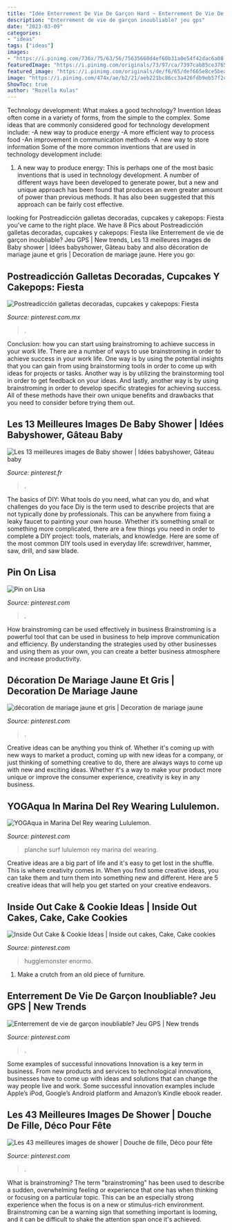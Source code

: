 ```yaml
---
title: "Idée Enterrement De Vie De Garçon Hard ~ Enterrement De Vie De Garçon Inoubliable? Jeu Gps"
description: "Enterrement de vie de garçon inoubliable? jeu gps"
date: "2023-03-09"
categories:
- "ideas"
tags: ["ideas"]
images:
- "https://i.pinimg.com/736x/75/63/56/75635660d4ef60b31a0e54f42dac6a08.jpg"
featuredImage: "https://i.pinimg.com/originals/73/97/ca/7397cab85ce37653288268fae9b85b18.jpg"
featured_image: "https://i.pinimg.com/originals/de/f6/65/def665e8ce5beaaf093081cb0348314c.jpg"
image: "https://i.pinimg.com/474x/ae/b2/21/aeb221bc86cc3a426fdb9eb57f2c9e31--pink-baby-showers-baby-shower-parties.jpg"
ShowToc: true
author: "Rozella Kulas"
---
```



Technology development: What makes a good technology?
Invention Ideas often come in a variety of forms, from the simple to the complex. Some ideas that are commonly considered good for technology development include: 
-A new way to produce energy 
-A more efficient way to process food 
-An improvement in communication methods 
-A new way to store information 
Some of the more common inventions that are used in technology development include:


1) A new way to produce energy: This is perhaps one of the most basic inventions that is used in technology development. A number of different ways have been developed to generate power, but a new and unique approach has been found that produces an even greater amount of power than previous methods. It has also been suggested that this approach can be fairly cost effective.

	

		
looking for Postreadicción galletas decoradas, cupcakes y cakepops: Fiesta you've came to the right place. We have 8 Pics about Postreadicción galletas decoradas, cupcakes y cakepops: Fiesta like Enterrement de vie de garçon inoubliable? Jeu GPS | New trends, Les 13 meilleures images de Baby shower | Idées babyshower, Gâteau baby and also décoration de mariage jaune et gris | Decoration de mariage jaune. Here you go:
		
    
## Postreadicción Galletas Decoradas, Cupcakes Y Cakepops: Fiesta

<img loading=lazy src="https://i.pinimg.com/originals/10/e9/9b/10e99b281367746ca24b1e94da7436f4.jpg" onerror="this.onerror=null;this.src='https://tse3.mm.bing.net/th?id=OIP.3gxg4FsOafcY1Zyf0LIDHwHaFR&amp;pid=15.1';" alt="Postreadicción galletas decoradas, cupcakes y cakepops: Fiesta">

_Source: pinterest.com.mx_

>. 

	

Conclusion: how you can start using brainstroming to achieve success in your work life.
There are a number of ways to use brainstroming in order to achieve success in your work life. One way is by using the potential insights that you can gain from using brainstorming tools in order to come up with ideas for projects or tasks. Another way is by utilizing the brainstorming tool in order to get feedback on your ideas. And lastly, another way is by using brainstroming in order to develop specific strategies for achieving success. All of these methods have their own unique benefits and drawbacks that you need to consider before trying them out.

    
## Les 13 Meilleures Images De Baby Shower | Idées Babyshower, Gâteau Baby

<img loading=lazy src="https://i.pinimg.com/474x/57/14/8f/57148f6c6592a5afcf83f2fb383f9f63.jpg" onerror="this.onerror=null;this.src='https://tse1.mm.bing.net/th?id=OIP.WZ3N4XeVzmJH26_pQ0-AzQAAAA&amp;pid=15.1';" alt="Les 13 meilleures images de Baby shower | Idées babyshower, Gâteau baby">

_Source: pinterest.fr_

>. 

	

The basics of DIY: What tools do you need, what can you do, and what challenges do you face
Diy is the term used to describe projects that are not typically done by professionals. This can be anywhere from fixing a leaky faucet to painting your own house. Whether it’s something small or something more complicated, there are a few things you need in order to complete a DIY project: tools, materials, and knowledge. Here are some of the most common DIY tools used in everyday life: screwdriver, hammer, saw, drill, and saw blade.

    
## Pin On Lisa

<img loading=lazy src="https://i.pinimg.com/736x/75/63/56/75635660d4ef60b31a0e54f42dac6a08.jpg" onerror="this.onerror=null;this.src='https://tse3.mm.bing.net/th?id=OIP.tIaHQ-ZSotJjQqbMJqwm2AHaI3&amp;pid=15.1';" alt="Pin on Lisa">

_Source: pinterest.com_

>. 

	

How brainstroming can be used effectively in business
Brainstroming is a powerful tool that can be used in business to help improve communication and efficiency. By understanding the strategies used by other businesses and using them as your own, you can create a better business atmosphere and increase productivity.

    
## Décoration De Mariage Jaune Et Gris | Decoration De Mariage Jaune

<img loading=lazy src="https://i.pinimg.com/originals/8e/79/8d/8e798d7e5f9ae2e7adbcb336e74e961c.jpg" onerror="this.onerror=null;this.src='https://tse3.mm.bing.net/th?id=OIP.ruUASQt1mEtswtb1LB5ZgwHaHB&amp;pid=15.1';" alt="décoration de mariage jaune et gris | Decoration de mariage jaune">

_Source: pinterest.com_

>. 

	

Creative ideas can be anything you think of. Whether it's coming up with new ways to market a product, coming up with new ideas for a company, or just thinking of something creative to do, there are always ways to come up with new and exciting ideas. Whether it's a way to make your product more unique or improve the consumer experience, creativity is key in any business.

    
## YOGAqua In Marina Del Rey Wearing Lululemon.

<img loading=lazy src="https://i.pinimg.com/originals/73/97/ca/7397cab85ce37653288268fae9b85b18.jpg" onerror="this.onerror=null;this.src='https://tse1.mm.bing.net/th?id=OIP.YezhiqDox03qNfUOyCUwJwHaLI&amp;pid=15.1';" alt="YOGAqua in Marina Del Rey wearing Lululemon.">

_Source: pinterest.com_

>planche surf lululemon rey marina del wearing. 

	

Creative ideas are a big part of life and it's easy to get lost in the shuffle. This is where creativity comes in. When you find some creative ideas, you can take them and turn them into something new and different. Here are 5 creative ideas that will help you get started on your creative endeavors.

    
## Inside Out Cake &amp; Cookie Ideas | Inside Out Cakes, Cake, Cake Cookies

<img loading=lazy src="https://i.pinimg.com/236x/d8/2f/ea/d82fea91882212054b7b61c50a75272d--henry-hugglemonster-birthday-fun.jpg?nii=t" onerror="this.onerror=null;this.src='https://tse3.mm.bing.net/th?id=OIP.ItDYfcI3_4RFgko02OrLQADhEs&amp;pid=15.1';" alt="Inside Out Cake &amp; Cookie Ideas | Inside out cakes, Cake, Cake cookies">

_Source: pinterest.com_

>hugglemonster enormo. 

	

1. Make a crutch from an old piece of furniture.

    
## Enterrement De Vie De Garçon Inoubliable? Jeu GPS | New Trends

<img loading=lazy src="https://i.pinimg.com/originals/de/f6/65/def665e8ce5beaaf093081cb0348314c.jpg" onerror="this.onerror=null;this.src='https://tse2.mm.bing.net/th?id=OIP.LG0RClZQNP8Jy95Boshd7QHaEB&amp;pid=15.1';" alt="Enterrement de vie de garçon inoubliable? Jeu GPS | New trends">

_Source: pinterest.com_

>. 

	

Some examples of successful innovations
Innovation is a key term in business. From new products and services to technological innovations, businesses have to come up with ideas and solutions that can change the way people live and work. Some successful innovation examples include Apple’s iPod, Google’s Android platform and Amazon’s Kindle ebook reader.

    
## Les 43 Meilleures Images De Shower | Douche De Fille, Déco Pour Fête

<img loading=lazy src="https://i.pinimg.com/474x/ae/b2/21/aeb221bc86cc3a426fdb9eb57f2c9e31--pink-baby-showers-baby-shower-parties.jpg" onerror="this.onerror=null;this.src='https://tse4.mm.bing.net/th?id=OIP.kh1itXL6QKlSX8UjWrkt8wAAAA&amp;pid=15.1';" alt="Les 43 meilleures images de shower | Douche de fille, Déco pour fête">

_Source: pinterest.com_

>. 

	

What is brainstroming?
The term "brainstroming" has been used to describe a sudden, overwhelming feeling or experience that one has when thinking or focusing on a particular topic. This can be an especially strong experience when the focus is on a new or stimulus-rich environment. Brainstroming can be a warning sign that something important is looming, and it can be difficult to shake the attention span once it's achieved.

